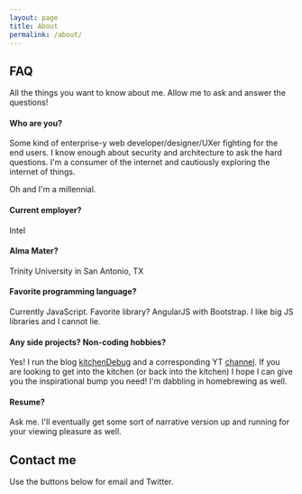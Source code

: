 ```yaml
---
layout: page
title: About
permalink: /about/
---
```


## FAQ

All the things you want to know about me. Allow me to ask and answer the questions!

#### Who are you?

Some kind of enterprise-y web developer/designer/UXer fighting for the end users. I know enough about security and architecture to ask the hard questions. I'm a consumer of the internet and cautiously exploring the internet of things.

Oh and I'm a millennial. 

#### Current employer?

Intel

#### Alma Mater?

Trinity University in San Antonio, TX

#### Favorite programming language?

Currently JavaScript. Favorite library? AngularJS with Bootstrap. I like big JS libraries and I cannot lie.

#### Any side projects? Non-coding hobbies?

Yes! I run the blog [kitchenDebug](http://kitchenDebug.com) and a corresponding YT [channel](http://www.youtube.com/c/Kitchendebug ). If you are looking to get into the kitchen (or back into the kitchen) I hope I can give you the inspirational bump you need! I'm dabbling in homebrewing as well.

#### Resume?

Ask me. I'll eventually get some sort of narrative version up and running for your viewing pleasure as well.

## Contact me

Use the buttons below for email and Twitter.
